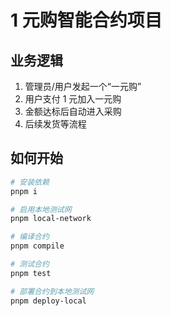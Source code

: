 # 1 元购智能合约项目

## 业务逻辑

1. 管理员/用户发起一个“一元购”
2. 用户支付 1 元加入一元购
3. 金额达标后自动进入采购
4. 后续发货等流程

## 如何开始

```bash
# 安装依赖
pnpm i

# 启用本地测试网
pnpm local-network

# 编译合约
pnpm compile

# 测试合约
pnpm test

# 部署合约到本地测试网
pnpm deploy-local
```